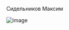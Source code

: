 Сидельников Максим

![image](https://github.com/user-attachments/assets/0268dab4-a312-4543-a815-7c52829a5b9c)
